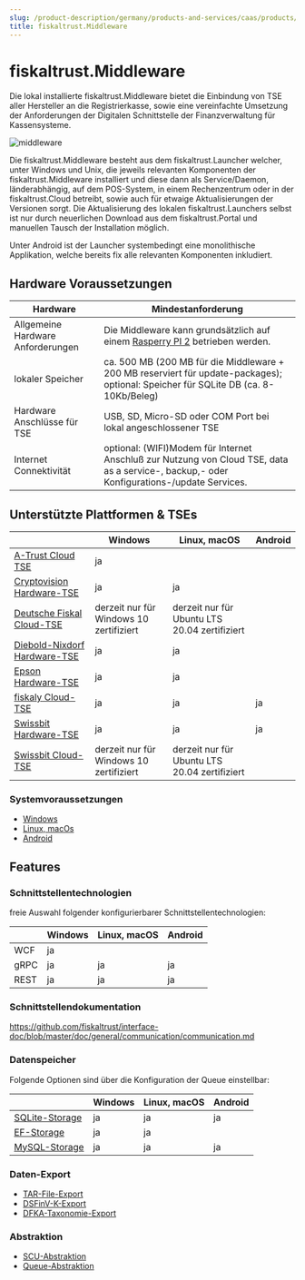 ```yaml
---
slug: /product-description/germany/products-and-services/caas/products/middleware
title: fiskaltrust.Middleware
---
```


# fiskaltrust.Middleware

Die lokal installierte fiskaltrust.Middleware bietet die Einbindung von TSE aller Hersteller an die Registrierkasse, sowie eine vereinfachte Umsetzung der Anforderungen der Digitalen Schnittstelle der Finanzverwaltung für Kassensysteme.

![middleware](../media/middleware.png)

Die fiskaltrust.Middleware besteht aus dem fiskaltrust.Launcher welcher, unter Windows und Unix, die jeweils relevanten Komponenten der fiskaltrust.Middleware installiert und diese dann als Service/Daemon, länderabhängig, auf dem POS-System, in einem Rechenzentrum oder in der fiskaltrust.Cloud betreibt, sowie auch für etwaige Aktualisierungen der Versionen sorgt. Die Aktualisierung des lokalen fiskaltrust.Launchers selbst ist nur durch neuerlichen Download aus dem fiskaltrust.Portal und manuellen Tausch der Installation möglich.

Unter Android ist der Launcher systembedingt eine monolithische Applikation, welche bereits fix alle relevanten Komponenten inkludiert.

## Hardware Voraussetzungen

| Hardware                          | Mindestanforderung                                           |
| --------------------------------- | ------------------------------------------------------------ |
| Allgemeine Hardware Anforderungen | Die Middleware kann grundsätzlich auf einem [Rasperry PI 2](https://www.raspberrypi.org/products/raspberry-pi-2-model-b/) betrieben werden. |
| lokaler Speicher                  | ca. 500 MB (200 MB für die Middleware + 200 MB reserviert für update-packages); optional: Speicher für SQLite DB (ca. 8-10Kb/Beleg) |
| Hardware Anschlüsse für TSE       | USB, SD, Micro-SD oder COM Port bei lokal angeschlossener TSE |
| Internet Connektivität            | optional: (WIFI)Modem für Internet Anschluß zur Nutzung von Cloud TSE, data as a service-, backup,- oder Konfigurations-/update Services. |

## Unterstützte Plattformen & TSEs

|                                                              | Windows                                 | Linux, macOS | Android |
| ------------------------------------------------------------ | --------------------------------------- | ------------ | ------- |
| [A-Trust Cloud TSE](../features/basics/tse/cloud/a-trust.md) | ja                                      |              |         |
| [Cryptovision Hardware-TSE](../features/basics/tse/hardware/cryptovision.md) | ja                                      | ja           |         |
| [Deutsche Fiskal Cloud-TSE](../features/basics/tse/cloud/deutsche-fiskal.md) | derzeit nur für Windows 10 zertifiziert | derzeit nur für Ubuntu LTS 20.04 zertifiziert |         |
| [Diebold-Nixdorf Hardware-TSE](../features/basics/tse/hardware/diebold-nixdorf.md) | ja                                      | ja           |         |
| [Epson Hardware-TSE](../features/basics/tse/hardware/epson.md) | ja                                      | ja           |         |
| [fiskaly Cloud-TSE](../features/basics/tse/cloud/fiskaly.md) | ja                                      | ja           | ja      |
| [Swissbit Hardware-TSE](../features/basics/tse/hardware/swissbit.md) | ja                                      | ja           | ja      |
| [Swissbit Cloud-TSE](../features/basics/tse/cloud/swissbit-cloud.md)| derzeit nur für Windows 10 zertifiziert | derzeit nur für Ubuntu LTS 20.04 zertifiziert |         |

### Systemvoraussetzungen

- [Windows](../features/supported-platforms/windows.md)
- [Linux, macOs](../features/supported-platforms/linux.md)
- [Android](../features/supported-platforms/android.md)

## Features

### Schnittstellentechnologien

freie Auswahl folgender konfigurierbarer Schnittstellentechnologien:

|      | Windows | Linux, macOS | Android |
| ---- | ------- | ------------ | ------- |
| WCF  | ja      |              |         |
| gRPC | ja      | ja           | ja      |
| REST | ja      | ja           | ja      |

### Schnittstellendokumentation

https://github.com/fiskaltrust/interface-doc/blob/master/doc/general/communication/communication.md

### Datenspeicher

Folgende Optionen sind über die Konfiguration der Queue einstellbar:

|                                                              | Windows | Linux, macOS | Android |
| ------------------------------------------------------------ | ------- | ------------ | ------- |
| [SQLite-Storage](../features/supported-databases/sqlite.md)       | ja      | ja           | ja      |
| [EF-Storage](../features/supported-databases/entity-framework.md)               | ja      | ja           |         |
| [MySQL-Storage](../features/supported-databases/mysql.md) | ja      | ja           | ja      |

### Daten-Export

-  [TAR-File-Export](../features/upload-and-export/tar-unload-and-export.md) 
-  [DSFinV-K-Export](../features/upload-and-export/dsfinvk-export.md) 
-  [DFKA-Taxonomie-Export](../features/upload-and-export/dfka-taxonomie-export.md) 

### Abstraktion

- [SCU-Abstraktion](../features/basics/scu-abstraction.md)  
- [Queue-Abstraktion](../features/basics/queue-abstraction.md) 

